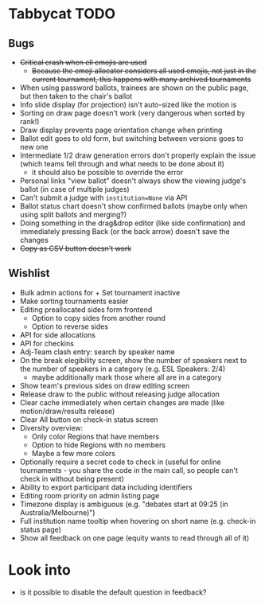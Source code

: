 # Tabbycat TODO

## Bugs

- ~~Critical crash when ell emojis are used~~
	+ ~~Because the emoji allocator considers all used emojis, not just in the current tournament, this happens with many archived tournaments~~
- When using password ballots, trainees are shown on the public page, but then taken to the chair's ballot
- Info slide display (for projection) isn't auto-sized like the motion is
- Sorting on draw page doesn't work (very dangerous when sorted by rank!)
- Draw display prevents page orientation change when printing
- Ballot edit goes to old form, but switching between versions goes to new one
- Intermediate 1/2 draw generation errors don't properly explain the issue (which teams fell through and what needs to be done about it)
	+ it should also be possible to override the error
- Personal links "view ballot" doesn't always show the viewing judge's ballot (in case of multiple judges)
- Can't submit a judge with `institution=None` via API
- Ballot status chart doesn't show confirmed ballots (maybe only when using split ballots and merging?)
- Doing something in the drag&drop editor (like side confirmation) and immediately pressing Back (or the back arrow) doesn't save the changes
- ~~Copy as CSV button doesn't work~~

## Wishlist

- Bulk admin actions for
        + Set tournament inactive
- Make sorting tournaments easier 
- Editing preallocated sides form frontend
	+ Option to copy sides from another round
	+ Option to reverse sides
- API for side allocations
- API for checkins
- Adj-Team clash entry: search by speaker name
- On the break elegibility screen, show the number of speakers next to the number of speakers in a category (e.g. ESL Speakers: 2/4)
	+ maybe additionally mark those where all are in a category 
- Show team's previous sides on draw editing screen
- Release draw to the public without releasing judge allocation
- Clear cache immediately when certain changes are made (like motion/draw/results release)
- Clear All button on check-in status screen
- Diversity overview:
	+ Only color Regions that have members
	+ Option to hide Regions with no members
	+ Maybe a few more colors
- Optionally require a secret code to check in (useful for online tournaments - you share the code in the main call, so people can't check in without being present)
- Ability to export participant data including identifiers
- Editing room priority on admin listing page
- Timezone display is ambiguous (e.g. "debates start at 09:25 (in Australia/Melbourne)")
- Full institution name tooltip when hovering on short name (e.g. check-in status page)
- Show all feedback on one page (equity wants to read through all of it)

# Look into
 - is it possible to disable the default question in feedback? 
